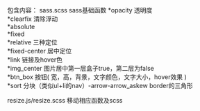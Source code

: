 包含内容：
sass.scss                       sass基础函数
    *opacity        透明度  
    *clearfix       清除浮动  
    *absolute  
    *fixed  
    *relative       三种定位  
    *fixed-center   居中定位   
    *link           链接及hover色  
    *img_center     图片居中第一层盒子true，第二层为false  
    *btn_box        按钮( 宽，高，背景，文字颜色，文字大小，hover效果  )  
    *sort           分块（类似ul+li的nav）-arrow-arrow_askew    border的三角形



resize.js/resize.scss           移动相应函数及scss

